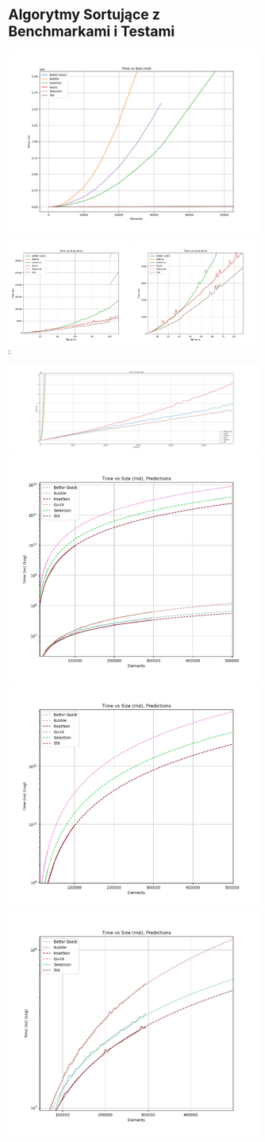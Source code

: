 # Algorytmy Sortujące z Benchmarkami i Testami
<img src="Benchmarks%20Output/Figure_1.png"/>
<p float="left">
<img src="Benchmarks%20Output/Figure_12.png", width="49%"/>
<img src="Benchmarks%20Output/Figure_13.png", width="49%"/> :
</p>
<img src="Benchmarks%20Output/Figure_11.png"/>
<img src="Benchmarks%20Output/Figure_3.png"/>
<img src="Benchmarks%20Output/Figure_31.png"/>
<img src="Benchmarks%20Output/Figure_32.png"/>
